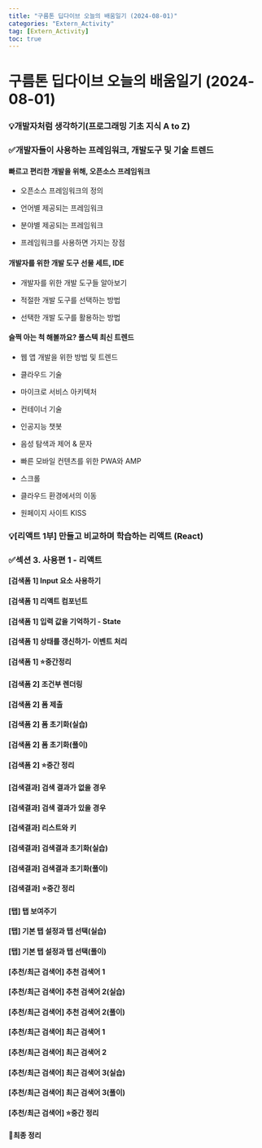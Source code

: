 ```yaml
---
title: "구름톤 딥다이브 오늘의 배움일기 (2024-08-01)"
categories: "Extern_Activity"
tag: [Extern_Activity]
toc: true
---
```


# 구름톤 딥다이브 오늘의 배움일기 (2024-08-01)

### 💡개발자처럼 생각하기(프로그래밍 기초 지식 A to Z)

### ✅개발자들이 사용하는 프레임워크, 개발도구 및 기술 트렌드

#### 빠르고 편리한 개발을 위해, 오픈소스 프레임워크

- 오픈소스 프레임워크의 정의

- 언어별 제공되는 프레임워크

- 분야별 제공되는 프레임워크

- 프레임워크를 사용하면 가지는 장점

#### 개발자를 위한 개발 도구 선물 세트, IDE

- 개발자를 위한 개발 도구들 알아보기

- 적절한 개발 도구를 선택하는 방법

- 선택한 개발 도구를 활용하는 방법

#### 슬쩍 아는 척 해볼까요? 풀스텍 최신 트렌드

- 웹 앱 개발을 위한 방법 및 트렌드

- 클라우드 기술

- 마이크로 서비스 아키텍처

- 컨테이너 기술

- 인공지능 챗봇

- 음성 탐색과 제어 & 문자

- 빠른 모바일 컨텐츠를 위한 PWA와 AMP

- 스크롤

- 클라우드 환경에서의 이동

- 원페이지 사이트 KISS

### 💡[리액트 1부] 만들고 비교하며 학습하는 리액트 (React)

### ✅섹션 3. 사용편 1 - 리액트

#### [검색폼 1] Input 요소 사용하기

#### [검색폼 1] 리액트 컴포넌트

#### [검색폼 1] 입력 값을 기억하기 - State

#### [검색폼 1] 상태를 갱신하기- 이벤트 처리

#### [검색폼 1] ⭐중간정리

#### [검색폼 2] 조건부 렌더링

#### [검색폼 2] 폼 제출

#### [검색폼 2] 폼 초기화(실습)

#### [검색폼 2] 폼 초기화(풀이)

#### [검색폼 2] ⭐중간 정리

#### [검색결과] 검색 결과가 없을 경우

#### [검색결과] 검색 결과가 있을 경우

#### [검색결과] 리스트와 키

#### [검색결과] 검색결과 초기화(실습)

#### [검색결과] 검색결과 초기화(풀이)

#### [검색결과] ⭐중간 정리

#### [탭] 탭 보여주기

#### [탭] 기본 탭 설정과 탭 선택(실습)

#### [탭] 기본 탭 설정과 탭 선택(풀이)

#### [추천/최근 검색어] 추천 검색어 1

#### [추천/최근 검색어] 추천 검색어 2(실습)

#### [추천/최근 검색어] 추천 검색어 2(풀이)

#### [추천/최근 검색어] 최근 검색어 1

#### [추천/최근 검색어] 최근 검색어 2

#### [추천/최근 검색어] 최근 검색어 3(실습)

#### [추천/최근 검색어] 최근 검색어 3(풀이)

#### [추천/최근 검색어] ⭐중간 정리

#### 🌟최종 정리